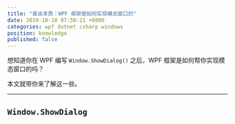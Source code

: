 ```yaml
---
title: "直击本质：WPF 框架是如何实现模态窗口的"
date: 2019-10-10 07:58:21 +0800
categories: wpf dotnet csharp windows
position: knowledge
published: false
---
```


想知道你在 WPF 编写 `Window.ShowDialog()` 之后，WPF 框架是如何帮你实现模态窗口的吗？

本文就带你来了解这一些。

---

<div id="toc"></div>

## `Window.ShowDialog`


